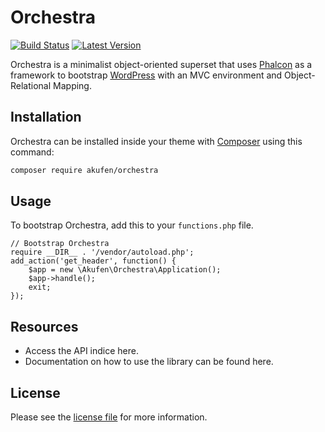 # Orchestra

[![Build Status](https://img.shields.io/travis/akufenstudio/orchestra/master.svg)](https://travis-ci.org/akufenstudio/orchestra)
[![Latest Version](https://img.shields.io/badge/Latest%20Version-0.1.0-blue.svg)](https://packagist.org/packages/facebook/php-sdk-v4)

Orchestra is a minimalist object-oriented superset that uses [Phalcon](https://phalconphp.com/) as a framework to bootstrap [WordPress](https://wordpress.org/) with an MVC environment and Object-Relational Mapping.

## Installation
Orchestra can be installed inside your theme with [Composer](https://getcomposer.org/) using this command:
```sh
composer require akufen/orchestra
```

## Usage
To bootstrap Orchestra, add this to your `functions.php` file.

    // Bootstrap Orchestra
    require __DIR__ . '/vendor/autoload.php';
    add_action('get_header', function() {
        $app = new \Akufen\Orchestra\Application();
        $app->handle();
        exit;
    });

## Resources
* Access the API indice here.
* Documentation on how to use the library can be found here.

## License
Please see the [license file](https://github.com/akufenstudio/orchestra/blob/master/LICENSE) for more information.
